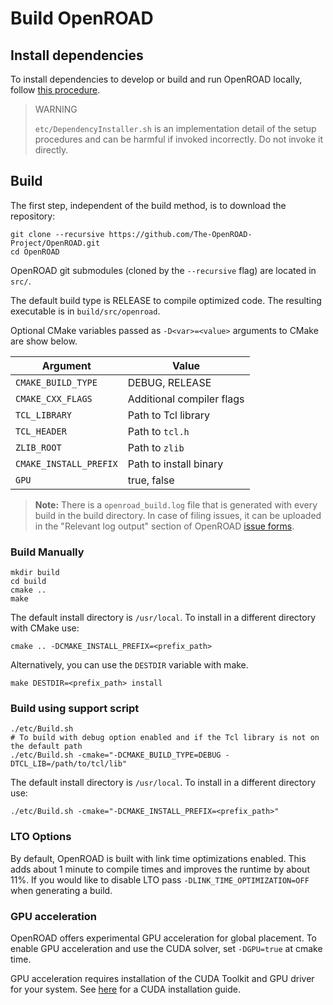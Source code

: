 # Build OpenROAD

## Install dependencies

To install dependencies to develop or build and run OpenROAD locally,
follow [this procedure](https://openroad-flow-scripts.readthedocs.io/en/latest/user/BuildLocally.html).

> WARNING
>
> `etc/DependencyInstaller.sh` is an implementation detail of
> the setup procedures and can be harmful if invoked incorrectly.
> Do not invoke it directly.

## Build

The first step, independent of the build method, is to download the repository:

``` shell
git clone --recursive https://github.com/The-OpenROAD-Project/OpenROAD.git
cd OpenROAD
```

OpenROAD git submodules (cloned by the `--recursive` flag) are located in `src/`.

The default build type is RELEASE to compile optimized code.
The resulting executable is in `build/src/openroad`.

Optional CMake variables passed as `-D<var>=<value>` arguments to CMake are show below.

| Argument               | Value                     |
|------------------------|---------------------------|
| `CMAKE_BUILD_TYPE`     | DEBUG, RELEASE            |
| `CMAKE_CXX_FLAGS`      | Additional compiler flags |
| `TCL_LIBRARY`          | Path to Tcl library       |
| `TCL_HEADER`           | Path to `tcl.h`           |
| `ZLIB_ROOT`            | Path to `zlib`            |
| `CMAKE_INSTALL_PREFIX` | Path to install binary    |
| `GPU`                  | true, false               |

> **Note:** There is a `openroad_build.log` file that is generated
with every build in the build directory. In case of filing issues,
it can be uploaded in the "Relevant log output" section of OpenROAD
[issue forms](https://github.com/The-OpenROAD-Project/OpenROAD-flow-scripts/issues/new/choose).

### Build Manually

``` shell
mkdir build
cd build
cmake ..
make
```

The default install directory is `/usr/local`.
To install in a different directory with CMake use:

``` shell
cmake .. -DCMAKE_INSTALL_PREFIX=<prefix_path>
```

Alternatively, you can use the `DESTDIR` variable with make.

``` shell
make DESTDIR=<prefix_path> install
```

### Build using support script

``` shell
./etc/Build.sh
# To build with debug option enabled and if the Tcl library is not on the default path
./etc/Build.sh -cmake="-DCMAKE_BUILD_TYPE=DEBUG -DTCL_LIB=/path/to/tcl/lib"
```

The default install directory is `/usr/local`.
To install in a different directory use:

``` shell
./etc/Build.sh -cmake="-DCMAKE_INSTALL_PREFIX=<prefix_path>"
```

### LTO Options
By default, OpenROAD is built with link time optimizations enabled.
This adds about 1 minute to compile times and improves the runtime
by about 11%. If you would like to disable LTO pass 
`-DLINK_TIME_OPTIMIZATION=OFF` when generating a build.

### GPU acceleration
OpenROAD offers experimental GPU acceleration for global placement.
To enable GPU acceleration and use the CUDA solver, set `-DGPU=true`
at cmake time.

GPU acceleration requires installation of the CUDA Toolkit and GPU
driver for your system. See [here](https://docs.nvidia.com/cuda/cuda-installation-guide-linux/index.html)
for a CUDA installation guide.
